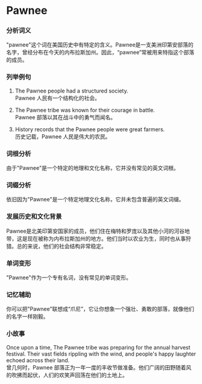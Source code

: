 # Pawnee

### 分析词义

  

"pawnee"这个词在美国历史中有特定的含义。Pawnee是一支美洲印第安部落的名字，曾经分布在今天的内布拉斯加州。因此，“pawnee”常被用来特指这个部落的成员。

  

### 列举例句

  

1.  The Pawnee people had a structured society.  
    Pawnee 人民有一个结构化的社会。
    
      
    
2.  The Pawnee tribe was known for their courage in battle.  
    Pawnee 部落以其在战斗中的勇气而闻名。
    
      
    
3.  History records that the Pawnee people were great farmers.  
    历史记载，Pawnee 人民是伟大的农民。
    
      
    

  

### 词根分析

  

由于"Pawnee"是一个特定的地理和文化名称，它并没有常见的英文词根。

  

### 词缀分析

  

依旧因为"Pawnee"是一个特定地理文化名称，它并未包含普遍的英文词缀。

  

### 发展历史和文化背景

  

Pawnee是北美印第安国家的成员，他们住在梅特和罗庞以及其他小河的河谷地带，这是现在被称为内布拉斯加州的地方。他们当时以农业为生，同时也从事狩猎。总的来说，他们的社会结构非常稳定。

  

### 单词变形

  

"Pawnee"作为一个专有名词，没有常见的单词变形。

  

### 记忆辅助

  

你可以把"Pawnee"联想成“爪尼”，它让你想象一个强壮、勇敢的部落，就像他们的名字一样刚毅。

  

### 小故事

  

Once upon a time, The Pawnee tribe was preparing for the annual harvest festival. Their vast fields rippling with the wind, and people's happy laughter echoed across their land.  
曾几何时，Pawnee 部落正为一年一度的丰收节做准备。他们广阔的田野随着风的吹拂而起伏，人们的欢笑声回荡在他们的土地上。
